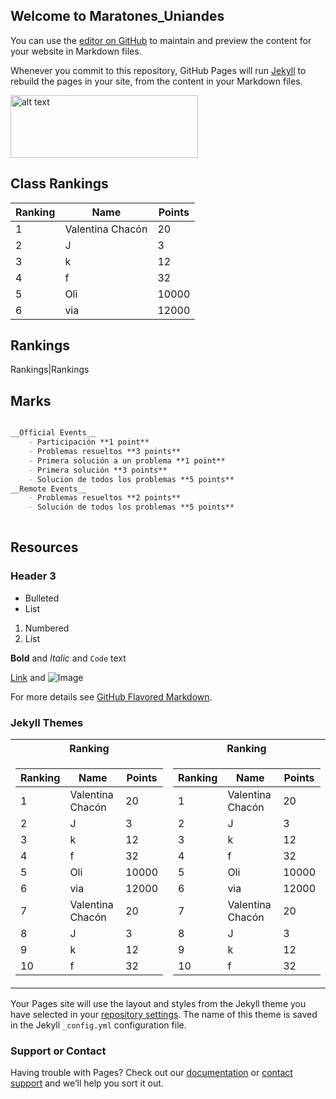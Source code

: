 ## Welcome to Maratones_Uniandes

You can use the [editor on GitHub](https://github.com/ValentinaChaconBuitrago/Maratones_Uniandes/edit/master/index.md) to maintain and preview the content for your website in Markdown files.

Whenever you commit to this repository, GitHub Pages will run [Jekyll](https://jekyllrb.com/) to rebuild the pages in your site, from the content in your Markdown files.

<img src="https://static1.squarespace.com/static/552dc0ffe4b070a9e1a6a215/t/583336b8f5e23136c812bb2c/1516652591705/.png" alt="alt text" width="300" height="100">

## Class Rankings

Ranking| Name | Points                            
-------|--------------------|-------------
1|Valentina Chacón| 20
2|J|3
3|k|12
4|f|32
5|Oli|10000
6|via|12000

## Rankings

Rankings|Rankings


## Marks
```markdown

__Official Events__
    - Participación **1 point**
    - Problemas resueltos **3 points**
    - Primera solución a un problema **1 point**
    - Primera solución **3 points**
    - Solucion de todos los problemas **5 points**
__Remote Events__
    - Problemas resueltos **2 points**
    - Solución de todos los problemas **5 points**
    
```
## Resources

### Header 3

- Bulleted
- List

1. Numbered
2. List

**Bold** and _Italic_ and `Code` text

[Link](url) and ![Image](scr)


For more details see [GitHub Flavored Markdown](https://guides.github.com/features/mastering-markdown/).

### Jekyll Themes

<table>
<tr><th>Ranking </th><th>Ranking</th></tr>
<tr><td>

|Ranking| Name | Points |
|--|--|--|
1|Valentina Chacón| 20
2|J|3
3|k|12
4|f|32
5|Oli|10000
6|via|12000
7|Valentina Chacón| 20
8|J|3
9|k|12
10|f|32

</td><td>

|Ranking| Name | Points |
|--|--|--|
1|Valentina Chacón| 20
2|J|3
3|k|12
4|f|32
5|Oli|10000
6|via|12000
7|Valentina Chacón| 20
8|J|3
9|k|12
10|f|32

</td></tr> </table>

Your Pages site will use the layout and styles from the Jekyll theme you have selected in your [repository settings](https://github.com/ValentinaChaconBuitrago/Maratones_Uniandes/settings). The name of this theme is saved in the Jekyll `_config.yml` configuration file.

### Support or Contact

Having trouble with Pages? Check out our [documentation](https://help.github.com/categories/github-pages-basics/) or [contact support](https://github.com/contact) and we’ll help you sort it out.
